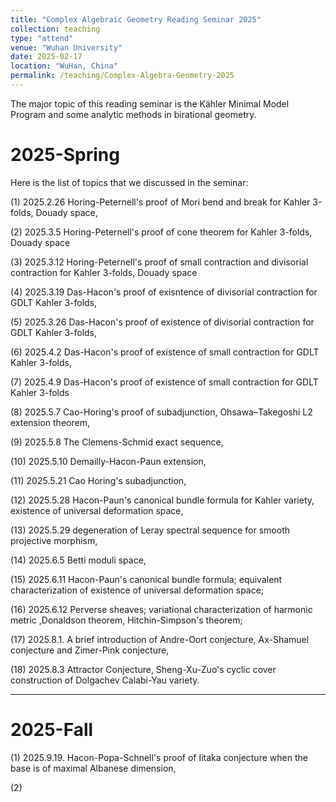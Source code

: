 ```yaml
---
title: "Complex Algebraic Geometry Reading Seminar 2025"
collection: teaching
type: "attend"
venue: "Wuhan University"
date: 2025-02-17
location: "WuHan, China"
permalink: /teaching/Complex-Algebra-Geometry-2025
---
```


The major topic of this reading seminar is the Kähler Minimal Model Program and some analytic methods in birational geometry.


# 2025-Spring
Here is the list of topics that we discussed in the seminar:

(1) 2025.2.26 Horing-Peternell's proof of Mori bend and break for Kahler 3-folds, Douady space,

(2) 2025.3.5 Horing-Peternell's proof of cone theorem for Kahler 3-folds, Douady space

(3) 2025.3.12 Horing-Peternell's proof of small contraction and divisorial contraction for Kahler 3-folds, Douady space

(4) 2025.3.19 Das-Hacon's proof of exisntence of divisorial contraction for GDLT Kahler 3-folds,

(5) 2025.3.26 Das-Hacon's proof of existence of divisorial contraction for GDLT Kahler 3-folds,

(6) 2025.4.2 Das-Hacon's proof of existence of small contraction for GDLT Kahler 3-folds,

(7) 2025.4.9 Das-Hacon's proof of existence of small contraction for GDLT Kahler 3-folds

(8) 2025.5.7 Cao-Horing's proof of subadjunction, Ohsawa–Takegoshi L2 extension theorem,

(9) 2025.5.8 The Clemens-Schmid exact sequence,

(10) 2025.5.10 Demailly-Hacon-Paun extension,

(11) 2025.5.21 Cao Horing's subadjunction,

(12) 2025.5.28 Hacon-Paun's canonical bundle formula for Kahler variety, existence of universal deformation space,

(13) 2025.5.29 degeneration of Leray spectral sequence for smooth projective morphism,

(14) 2025.6.5 Betti moduli space,

(15) 2025.6.11 Hacon-Paun's canonical bundle formula; equivalent characterization of existence of universal deformation space;

(16) 2025.6.12 Perverse sheaves; variational characterization of harmonic metric ,Donaldson theorem, Hitchin-Simpson's theorem;


(17) 2025.8.1. A brief introduction of Andre-Oort conjecture, Ax-Shamuel conjecture and Zimer-Pink conjecture,

(18) 2025.8.3 Attractor Conjecture, Sheng-Xu-Zuo's cyclic cover construction of Dolgachev Calabi-Yau variety. 


---
# 2025-Fall

(1) 2025.9.19. Hacon-Popa-Schnell's proof of Iitaka conjecture when the base is of maximal Albanese dimension,

(2) 